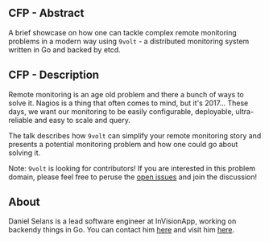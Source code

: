 ## CFP - Abstract

A brief showcase on how one can tackle complex remote monitoring problems in a modern way using `9volt` - a distributed monitoring system written in Go and backed by etcd.

## CFP - Description

Remote monitoring is an age old problem and there a bunch of ways to solve it. Nagios is a thing that often comes to mind, but it's 2017... These days, we want our monitoring to be easily configurable, deployable, ultra-reliable and easy to scale and query.

The talk describes how `9volt` can simplify your remote monitoring story and presents a potential monitoring problem and how one could go about solving it.

Note: `9volt` is looking for contributors! If you are interested in this problem domain, please feel free to peruse the [open issues](https://github.com/9corp/9volt/issues) and join the discussion!

## About

Daniel Selans is a lead software engineer at InVisionApp, working on backendy things in Go. You can contact him [here](mailto:danielselans@invisionapp.com) and visit him [here](https://github.com/dselans).
